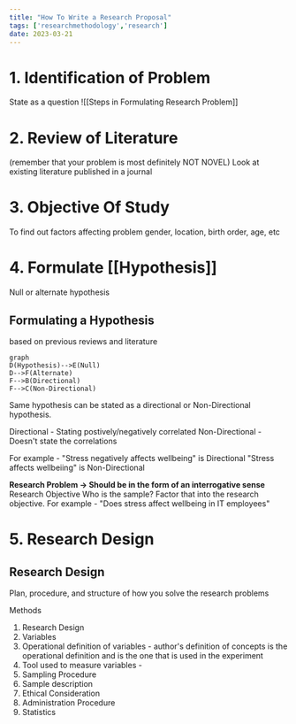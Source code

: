 ```yaml
---
title: "How To Write a Research Proposal"
tags: ['researchmethodology','research']
date: 2023-03-21 
---
```

# 1. Identification of Problem
State as a question
![[Steps in Formulating Research Problem]]

# 2. Review of Literature
(remember that your problem is most definitely NOT NOVEL)
Look at existing literature published in a journal 

# 3. **Objective Of Study**
To find out factors affecting problem 
gender, location, birth order, age, etc

# 4. **Formulate [[Hypothesis]]**
Null or alternate hypothesis 

## Formulating a Hypothesis
based on previous reviews and literature 

```mermaid
graph
D(Hypothesis)-->E(Null)
D-->F(Alternate)
F-->B(Directional)
F-->C(Non-Directional)
```


Same hypothesis can be stated as a directional or Non-Directional hypothesis. 

Directional - Stating postively/negatively correlated 
Non-Directional - Doesn't state the correlations

For example - "Stress negatively affects wellbeing" is Directional 
"Stress affects wellbeiing" is Non-Directional 
 

**Research Problem -> Should be in the form of an interrogative sense**
Research Objective 
Who is the sample? Factor that into the research objective.
For example - "Does stress affect wellbeing in IT employees"


# 5. Research Design
## Research Design
Plan, procedure, and structure of how you solve the research problems 

Methods 
1. Research Design 
2. Variables
3. Operational definition of variables - author's definition of concepts is the operational definition and is the one that is used in the experiment 
4. Tool used to measure variables  -                                   
5. Sampling Procedure 
6. Sample description
7. Ethical Consideration
8. Administration Procedure 
9. Statistics

 